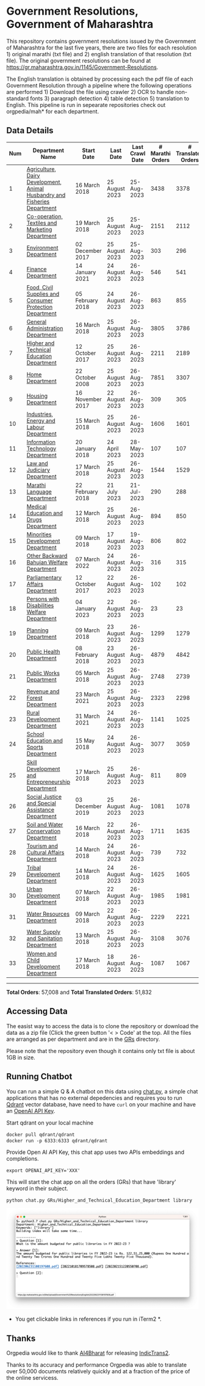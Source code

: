 # Government Resolutions, Government of Maharashtra

This repository contains government resolutions issued by the Government of Maharashtra for the last five years, there are two files for each resolution 1) original marathi (txt file) and 2) english translation of that resolution (txt file). The original government resolutions can be found at https://gr.maharashtra.gov.in/1145/Government-Resolutions.


The English translation is obtained by processing each the pdf file of each Government Resolution through a pipeline where the following operations are performed 1) Download the file using crawler 2) OCR to handle non-standard fonts 3) paragraph detection 4) table  detection 5) translation to English. This pipeline is run in sepearate repositories check out orgpedia/mah* for each department.


## Data Details

| Num | Department Name | Start Date | Last Date | Last Crawl Date | # Marathi Orders | # Translated Orders | Starting Order | Last Order |
| --- | --------------- | ---------- | --------- | --------------- | ---------------- | ------------------- | -------------- | ---------- |
| 1 | [Agriculture, Dairy Development, Animal Husbandry and Fisheries Department](GRs/Agriculture,_Dairy_Development,_Animal_Husbandry_and_Fisheries_Department) | 16 March 2018 | 25 August 2023 | 25-Aug-2023 | 3438 | 3378 | [201803161624182101.pdf](https://gr.maharashtra.gov.in/Site/Upload/Government%20Resolutions/English/201803161624182101.pdf) | [202308251601139701.pdf](https://gr.maharashtra.gov.in/Site/Upload/Government%20Resolutions/English/202308251601139701.pdf) |
| 2 | [Co-operation, Textiles and Marketing Department](GRs/Co-operation,_Textiles_and_Marketing_Department) | 19 March 2018 | 25 August 2023 | 25-Aug-2023 | 2151 | 2112 | [201803191257576702.pdf](https://gr.maharashtra.gov.in/Site/Upload/Government%20Resolutions/English/201803191257576702.pdf) | [202308251735016802.pdf](https://gr.maharashtra.gov.in/Site/Upload/Government%20Resolutions/English/202308251735016802.pdf) |
| 3 | [Environment Department](GRs/Environment_Department) | 02 December 2017 | 25 August 2023 | 25-Aug-2023 | 303 | 296 | [201712041147216904.pdf](https://gr.maharashtra.gov.in/Site/Upload/Government%20Resolutions/English/201712041147216904.pdf) | [202308251542131904.pdf](https://gr.maharashtra.gov.in/Site/Upload/Government%20Resolutions/English/202308251542131904.pdf) |
| 4 | [Finance Department](GRs/Finance_Department) | 14 January 2021 | 24 August 2023 | 26-Aug-2023 | 546 | 541 | [202101141237329905.pdf](https://gr.maharashtra.gov.in/Site/Upload/Government%20Resolutions/English/202101141237329905.pdf) | [202308241658242305.pdf](https://gr.maharashtra.gov.in/Site/Upload/Government%20Resolutions/English/202308241658242305.pdf) |
| 5 | [Food, Civil Supplies and Consumer Protection Department](GRs/Food,_Civil_Supplies_and_Consumer_Protection_Department) | 05 February 2018 | 24 August 2023 | 26-Aug-2023 | 863 | 855 | [201802121244545806.pdf](https://gr.maharashtra.gov.in/Site/Upload/Government%20Resolutions/English/201802121244545806.pdf) | [202308241529468506.pdf](https://gr.maharashtra.gov.in/Site/Upload/Government%20Resolutions/English/202308241529468506.pdf) |
| 6 | [General Administration Department](GRs/General_Administration_Department) | 16 March 2018 | 25 August 2023 | 26-Aug-2023 | 3805 | 3786 | [201803161224022707.pdf](https://gr.maharashtra.gov.in/Site/Upload/Government%20Resolutions/English/201803161224022707.pdf) | [202308251826451207.pdf](https://gr.maharashtra.gov.in/Site/Upload/Government%20Resolutions/English/202308251826451207.pdf) |
| 7 | [Higher and Technical Education Department](GRs/Higher_and_Technical_Education_Department) | 12 October 2017 | 25 August 2023 | 26-Aug-2023 | 2211 | 2189 | [201710121514029708.pdf](https://gr.maharashtra.gov.in/Site/Upload/Government%20Resolutions/English/201710121514029708.pdf) | [202308251825509408.pdf](https://gr.maharashtra.gov.in/Site/Upload/Government%20Resolutions/English/202308251825509408.pdf) |
| 8 | [Home Department](GRs/Home_Department) | 22 October 2008 | 25 August 2023 | 26-Aug-2023 | 7851 | 3307 | [20081022.pdf](https://gr.maharashtra.gov.in/Site/Upload/Government%20Resolutions/English/20081022.pdf) | [202308251753347129.pdf](https://gr.maharashtra.gov.in/Site/Upload/Government%20Resolutions/English/202308251753347129.pdf) |
| 9 | [Housing Department](GRs/Housing_Department) | 16 November 2017 | 22 August 2023 | 26-Aug-2023 | 309 | 305 | [201711161447076609.pdf](https://gr.maharashtra.gov.in/Site/Upload/Government%20Resolutions/English/201711161447076609.pdf) | [202308221715038409.pdf](https://gr.maharashtra.gov.in/Site/Upload/Government%20Resolutions/English/202308221715038409.pdf) |
| 10 | [Industries, Energy and Labour Department](GRs/Industries,_Energy_and_Labour_Department) | 15 March 2018 | 25 August 2023 | 26-Aug-2023 | 1606 | 1601 | [201803151204055010.pdf](https://gr.maharashtra.gov.in/Site/Upload/Government%20Resolutions/English/201803151204055010.pdf) | [202308251246011510.pdf](https://gr.maharashtra.gov.in/Site/Upload/Government%20Resolutions/English/202308251246011510.pdf) |
| 11 | [Information Technology Department](GRs/Information_Technology_Department) | 20 January 2018 | 24 April 2023 | 28-May-2023 | 107 | 107 | [201801201843024511.pdf](https://gr.maharashtra.gov.in/Site/Upload/Government%20Resolutions/English/201801201843024511.pdf) | [202304241816282211.pdf](https://gr.maharashtra.gov.in/Site/Upload/Government%20Resolutions/English/202304241816282211.pdf) |
| 12 | [Law and Judiciary Department](GRs/Law_and_Judiciary_Department) | 17 March 2018 | 25 August 2023 | 26-Aug-2023 | 1544 | 1529 | [201803171129290212.pdf](https://gr.maharashtra.gov.in/Site/Upload/Government%20Resolutions/English/201803171129290212.pdf) | [202308251252198412.pdf](https://gr.maharashtra.gov.in/Site/Upload/Government%20Resolutions/English/202308251252198412.pdf) |
| 13 | [Marathi Language Department](GRs/Marathi_Language_Department) | 22 February 2018 | 21 July 2023 | 21-Jul-2023 | 290 | 288 | [201802031549154233.pdf](https://gr.maharashtra.gov.in/Site/Upload/Government%20Resolutions/English/201802031549154233.pdf) | [202307211300189433.pdf](https://gr.maharashtra.gov.in/Site/Upload/Government%20Resolutions/English/202307211300189433.pdf) |
| 14 | [Medical Education and Drugs Department](GRs/Medical_Education_and_Drugs_Department) | 12 March 2018 | 25 August 2023 | 26-Aug-2023 | 894 | 850 | [201803121137094813.pdf](https://gr.maharashtra.gov.in/Site/Upload/Government%20Resolutions/English/201803121137094813.pdf) | [202308251443429713.pdf](https://gr.maharashtra.gov.in/Site/Upload/Government%20Resolutions/English/202308251443429713.pdf) |
| 15 | [Minorities Development Department](GRs/Minorities_Development_Department) | 09 March 2018 | 17 August 2023 | 19-Aug-2023 | 806 | 802 | [201803091218355314.pdf](https://gr.maharashtra.gov.in/Site/Upload/Government%20Resolutions/English/201803091218355314.pdf) | [202308171306488014.pdf](https://gr.maharashtra.gov.in/Site/Upload/Government%20Resolutions/English/202308171306488014.pdf) |
| 16 | [Other Backward Bahujan Welfare Department](GRs/Other_Backward_Bahujan_Welfare_Department) | 07 March 2022 | 24 August 2023 | 26-Aug-2023 | 316 | 315 | [202203081752439334.pdf](https://gr.maharashtra.gov.in/Site/Upload/Government%20Resolutions/English/202203081752439334.pdf) | [202308251747512134.pdf](https://gr.maharashtra.gov.in/Site/Upload/Government%20Resolutions/English/202308251747512134.pdf) |
| 17 | [Parliamentary Affairs Department](GRs/Parliamentary_Affairs_Department) | 12 October 2017 | 22 August 2023 | 26-Aug-2023 | 102 | 102 | [201710031642378615.pdf](https://gr.maharashtra.gov.in/Site/Upload/Government%20Resolutions/English/201710031642378615.pdf) | [202308221748576515.pdf](https://gr.maharashtra.gov.in/Site/Upload/Government%20Resolutions/English/202308221748576515.pdf) |
| 18 | [Persons with Disabilities Welfare Department](GRs/Persons_with_Disabilities_Welfare_Department) | 04 January 2023 | 22 August 2023 | 26-Aug-2023 | 23 | 23 | [202301041906309635.pdf](https://gr.maharashtra.gov.in/Site/Upload/Government%20Resolutions/English/202301041906309635.pdf) | [202308231428297135.pdf](https://gr.maharashtra.gov.in/Site/Upload/Government%20Resolutions/English/202308231428297135.pdf) |
| 19 | [Planning Department](GRs/Planning_Department) | 09 March 2018 | 23 August 2023 | 26-Aug-2023 | 1299 | 1279 | [201803091441032716.pdf](https://gr.maharashtra.gov.in/Site/Upload/Government%20Resolutions/English/201803091441032716.pdf) | [202308231447059516.pdf](https://gr.maharashtra.gov.in/Site/Upload/Government%20Resolutions/English/202308231447059516.pdf) |
| 20 | [Public Health Department](GRs/Public_Health_Department) | 08 February 2018 | 23 August 2023 | 26-Aug-2023 | 4879 | 4842 | [201801311722275417.pdf](https://gr.maharashtra.gov.in/Site/Upload/Government%20Resolutions/English/201801311722275417.pdf) | [202308231728169817.pdf](https://gr.maharashtra.gov.in/Site/Upload/Government%20Resolutions/English/202308231728169817.pdf) |
| 21 | [Public Works Department](GRs/Public_Works_Department) | 05 March 2018 | 25 August 2023 | 26-Aug-2023 | 2748 | 2739 | [201803051515468118.pdf](https://gr.maharashtra.gov.in/Site/Upload/Government%20Resolutions/English/201803051515468118.pdf) | [202308251229306118.pdf](https://gr.maharashtra.gov.in/Site/Upload/Government%20Resolutions/English/202308251229306118.pdf) |
| 22 | [Revenue and Forest Department](GRs/Revenue_and_Forest_Department) | 23 March 2021 | 25 August 2023 | 26-Aug-2023 | 2323 | 2298 | [202103231328393119.pdf](https://gr.maharashtra.gov.in/Site/Upload/Government%20Resolutions/English/202103231328393119.pdf) | [202308251453195019.pdf](https://gr.maharashtra.gov.in/Site/Upload/Government%20Resolutions/English/202308251453195019.pdf) |
| 23 | [Rural Development Department](GRs/Rural_Development_Department) | 31 March 2021 | 24 August 2023 | 26-Aug-2023 | 1141 | 1025 | [202103301021181120.pdf](https://gr.maharashtra.gov.in/Site/Upload/Government%20Resolutions/English/202103301021181120.pdf) | [202308241512073120.pdf](https://gr.maharashtra.gov.in/Site/Upload/Government%20Resolutions/English/202308241512073120.pdf) |
| 24 | [School Education and Sports Department](GRs/School_Education_and_Sports_Department) | 15 May 2018 | 24 August 2023 | 26-Aug-2023 | 3077 | 3059 | [201805161114241221.pdf](https://gr.maharashtra.gov.in/Site/Upload/Government%20Resolutions/English/201805161114241221.pdf) | [202308241619023521.pdf](https://gr.maharashtra.gov.in/Site/Upload/Government%20Resolutions/English/202308241619023521.pdf) |
| 25 | [Skill Development and Entrepreneurship Department](GRs/Skill_Development_and_Entrepreneurship_Department) | 17 March 2018 | 25 August 2023 | 26-Aug-2023 | 811 | 809 | [201803171322099003.pdf](https://gr.maharashtra.gov.in/Site/Upload/Government%20Resolutions/English/201803171322099003.pdf) | [202308251542010403.pdf](https://gr.maharashtra.gov.in/Site/Upload/Government%20Resolutions/English/202308251542010403.pdf) |
| 26 | [Social Justice and Special Assistance Department](GRs/Social_Justice_and_Special_Assistance_Department) | 03 December 2019 | 25 August 2023 | 26-Aug-2023 | 1081 | 1078 | [201912051107011622.pdf](https://gr.maharashtra.gov.in/Site/Upload/Government%20Resolutions/English/201912051107011622.pdf) | [202308251208544422.pdf](https://gr.maharashtra.gov.in/Site/Upload/Government%20Resolutions/English/202308251208544422.pdf) |
| 27 | [Soil and Water Conservation Department](GRs/Soil_and_Water_Conservation_Department) | 16 March 2018 | 22 August 2023 | 26-Aug-2023 | 1711 | 1635 | [201803161247582426.pdf](https://gr.maharashtra.gov.in/Site/Upload/Government%20Resolutions/English/201803161247582426.pdf) | [202308221553160526.pdf](https://gr.maharashtra.gov.in/Site/Upload/Government%20Resolutions/English/202308221553160526.pdf) |
| 28 | [Tourism and Cultural Affairs Department](GRs/Tourism_and_Cultural_Affairs_Department) | 14 March 2018 | 24 August 2023 | 26-Aug-2023 | 739 | 732 | [201803131542054523.pdf](https://gr.maharashtra.gov.in/Site/Upload/Government%20Resolutions/English/201803131542054523.pdf) | [202308241614028423.pdf](https://gr.maharashtra.gov.in/Site/Upload/Government%20Resolutions/English/202308241614028423.pdf) |
| 29 | [Tribal Development Department](GRs/Tribal_Development_Department) | 14 March 2018 | 24 August 2023 | 26-Aug-2023 | 1625 | 1605 | [201803091105184924.pdf](https://gr.maharashtra.gov.in/Site/Upload/Government%20Resolutions/English/201803091105184924.pdf) | [202308241128324324.pdf](https://gr.maharashtra.gov.in/Site/Upload/Government%20Resolutions/English/202308241128324324.pdf) |
| 30 | [Urban Development Department](GRs/Urban_Development_Department) | 07 March 2018 | 22 August 2023 | 26-Aug-2023 | 1985 | 1981 | [201803071203178325.pdf](https://gr.maharashtra.gov.in/Site/Upload/Government%20Resolutions/English/201803071203178325.pdf) | [202308221736011025.pdf](https://gr.maharashtra.gov.in/Site/Upload/Government%20Resolutions/English/202308221736011025.pdf) |
| 31 | [Water Resources Department](GRs/Water_Resources_Department) | 09 March 2018 | 22 August 2023 | 26-Aug-2023 | 2229 | 2221 | [201803091034435527.pdf](https://gr.maharashtra.gov.in/Site/Upload/Government%20Resolutions/English/201803091034435527.pdf) | [202308251706413027.pdf](https://gr.maharashtra.gov.in/Site/Upload/Government%20Resolutions/English/202308251706413027.pdf) |
| 32 | [Water Supply and Sanitation Department](GRs/Water_Supply_and_Sanitation_Department) | 13 March 2018 | 25 August 2023 | 26-Aug-2023 | 3108 | 3076 | [201803121414108428.pdf](https://gr.maharashtra.gov.in/Site/Upload/Government%20Resolutions/English/201803121414108428.pdf) | [202308251204385728.pdf](https://gr.maharashtra.gov.in/Site/Upload/Government%20Resolutions/English/202308251204385728.pdf) |
| 33 | [Women and Child Development Department](GRs/Women_and_Child_Development_Department) | 17 March 2018 | 18 August 2023 | 26-Aug-2023 | 1087 | 1067 | [201803171539444330.pdf](https://gr.maharashtra.gov.in/Site/Upload/Government%20Resolutions/English/201803171539444330.pdf) | [202308221747420230.pdf](https://gr.maharashtra.gov.in/Site/Upload/Government%20Resolutions/English/202308221747420230.pdf) |
----------------------------------------------------------------------------------------------------

**Total Orders**: 57,008 and **Total Translated Orders**: 51,832
## Accessing Data

The easist way to access the data is to clone the repository or download the data as a zip file (Click the green button '< > Code' at the top. All the files are arranged as per department and are in the [GRs](GRs) directory.

Please note that the repository even though it contains only txt file is about 1GB in size.

## Running Chatbot

You can run a simple Q & A chatbot on this data using [chat.py](chat.py), a simple chat applications that has no external depedencies and requires you to run [Qdrant](https://qdrant.tech/) vector database, have need to have `curl` on your machine and have an [OpenAI API Key](https://help.openai.com/en/articles/4936850-where-do-i-find-my-secret-api-key).

Start qdrant on your local machine
```shell
docker pull qdrant/qdrant
docker run -p 6333:6333 qdrant/qdrant
```

Provide Open AI API Key, this chat app uses two APIs embeddings and completions.
```shell
export OPENAI_API_KEY='XXX'
```

This will start the chat app on all the orders (GRs) that have 'library' keyword in their subject.

```shell
python chat.py GRs/Higher_and_Technical_Education_Department library
```

![screenshot of running chat.py](screenshot.png)

* You get clickable links in references if you run in iTerm2 *.

## Thanks

Orgpedia would like to thank [AI4Bharat](https://ai4bharat.iitm.ac.in/) for releasing [IndicTrans2](https://github.com/AI4Bharat/IndicTrans2).

Thanks to its accuracy and performance Orgpedia was able to translate over 50,000 documents relatively quickly and at a fraction of the price of the online servicess.











